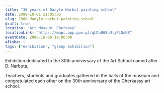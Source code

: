 ```yaml
---
title: "30 years of Danylo Narbut painting school"
date: 2008-10-01 21:05:56
slug: 2008-danylo-narbut-painting-school
draft: true
location: "Art Museum, Cherkasy"
locationLink: "https://maps.app.goo.gl/gLDuB68uUijPLQoN8"
eventDate: 2008-10-06 18:00:00
afisha: ~
tags: ["exhibition", "group exhibition"]
---
```


Exhibition dedicated to the 30th anniversary of the Art School named after. D. Narbuta,

Teachers, students and graduates gathered in the halls of the museum and congratulated each other on the 30th anniversary of the Cherkassy art school.